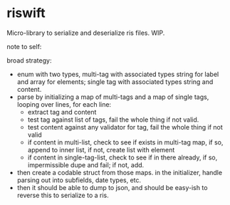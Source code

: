 # riswift

Micro-library to serialize and deserialize ris files.  WIP.  


note to self:

broad strategy: 

- enum with two types, multi-tag with associated types string for label and array<string> for elements; single tag with associated types string and content. 
- parse by initializing a map of multi-tags and a map of single tags, looping over lines, for each line: 
	- extract tag and content
	- test tag against list of tags, fail the whole thing if not valid.
	- test content against any validator for tag, fail the whole thing if not valid
	- if content in multi-list, check to see if exists in multi-tag map, if so, append to inner list, if not, create list with element
	- if content in single-tag-list, check to see if in there already, if so, impermissible dupe and fail; if not, add.
- then create a codable struct from those maps.  in the initializer, handle parsing out into subfields, date types, etc. 
- then it should be able to dump to json, and should be easy-ish to reverse this to serialize to a ris.
